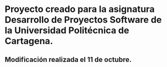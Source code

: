 # Proyecto creado para la asignatura Desarrollo de Proyectos Software de la Universidad Politécnica de Cartagena.

## Modificación realizada el 11 de octubre.

